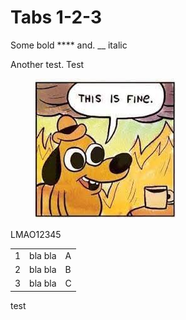 # Tabs 1-2-3

Some bold **** and. __ italic

Another test. Test

<figure><img src=".gitbook/assets/this is fine.jpeg" alt=""><figcaption></figcaption></figure>

LMAO12345

|   |         |   |
| - | ------- | - |
| 1 | bla bla | A |
| 2 | bla bla | B |
| 3 | bla bla | C |

test

